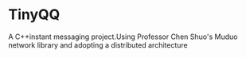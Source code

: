 # TinyQQ
A C++instant messaging project.Using Professor Chen Shuo's Muduo network library and adopting a distributed architecture
